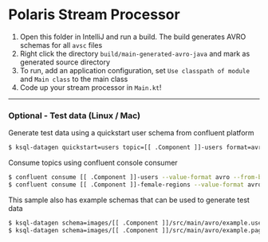 # Polaris Stream Processor

1. Open this folder in IntelliJ and run a build. The build generates AVRO schemas for all `avsc` files
2. Right click the directory `build/main-generated-avro-java` and mark as generated source directory
3. To run, add an application configuration, set `Use classpath of module` and `Main class` to the main class
4. Code up your stream processor in `Main.kt`!

---

### Optional - Test data (Linux / Mac)

Generate test data using a quickstart user schema from confluent platform

```sh
$ ksql-datagen quickstart=users topic=[[ .Component ]]-users format=avro maxInterval=10000
```

Consume topics using confluent console consumer

```sh
$ confluent consume [[ .Component ]]-users --value-format avro --from-beginning
$ confluent consume [[ .Component ]]-female-regions --value-format avro --from-beginning
```

This sample also has example schemas that can be used to generate test data

```sh
$ ksql-datagen schema=images/[[ .Component ]]/src/main/avro/example.user.schema.avsc format=avro topic=users key=userid iterations=100 maxInterval=100
$ ksql-datagen schema=images/[[ .Component ]]/src/main/avro/example.pageview.schema.avsc format=avro topic=pageviews key=userid
```